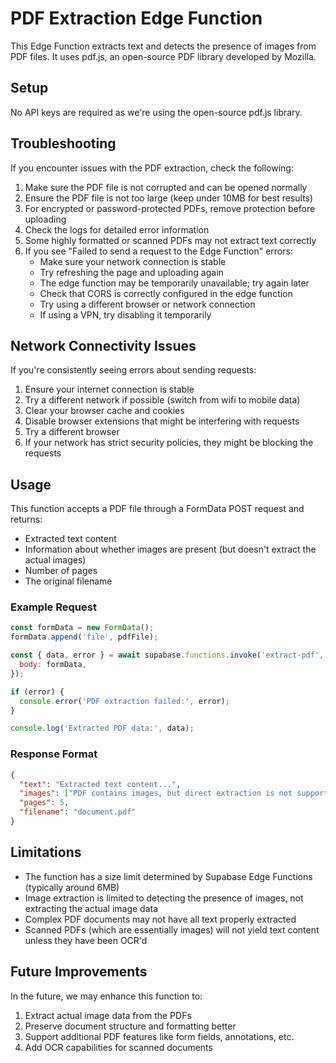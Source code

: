 
# PDF Extraction Edge Function

This Edge Function extracts text and detects the presence of images from PDF files. It uses pdf.js, an open-source PDF library developed by Mozilla.

## Setup

No API keys are required as we're using the open-source pdf.js library.

## Troubleshooting

If you encounter issues with the PDF extraction, check the following:

1. Make sure the PDF file is not corrupted and can be opened normally
2. Ensure the PDF file is not too large (keep under 10MB for best results)
3. For encrypted or password-protected PDFs, remove protection before uploading
4. Check the logs for detailed error information
5. Some highly formatted or scanned PDFs may not extract text correctly
6. If you see "Failed to send a request to the Edge Function" errors:
   - Make sure your network connection is stable
   - Try refreshing the page and uploading again
   - The edge function may be temporarily unavailable; try again later
   - Check that CORS is correctly configured in the edge function
   - Try using a different browser or network connection
   - If using a VPN, try disabling it temporarily

## Network Connectivity Issues

If you're consistently seeing errors about sending requests:

1. Ensure your internet connection is stable
2. Try a different network if possible (switch from wifi to mobile data)
3. Clear your browser cache and cookies
4. Disable browser extensions that might be interfering with requests
5. Try a different browser
6. If your network has strict security policies, they might be blocking the requests

## Usage

This function accepts a PDF file through a FormData POST request and returns:

- Extracted text content
- Information about whether images are present (but doesn't extract the actual images)
- Number of pages
- The original filename

### Example Request

```javascript
const formData = new FormData();
formData.append('file', pdfFile);

const { data, error } = await supabase.functions.invoke('extract-pdf', {
  body: formData,
});

if (error) {
  console.error('PDF extraction failed:', error);
}

console.log('Extracted PDF data:', data);
```

### Response Format

```json
{
  "text": "Extracted text content...",
  "images": ["PDF contains images, but direct extraction is not supported in this version."],
  "pages": 5,
  "filename": "document.pdf"
}
```

## Limitations

- The function has a size limit determined by Supabase Edge Functions (typically around 6MB)
- Image extraction is limited to detecting the presence of images, not extracting the actual image data
- Complex PDF documents may not have all text properly extracted
- Scanned PDFs (which are essentially images) will not yield text content unless they have been OCR'd

## Future Improvements

In the future, we may enhance this function to:
1. Extract actual image data from the PDFs
2. Preserve document structure and formatting better
3. Support additional PDF features like form fields, annotations, etc.
4. Add OCR capabilities for scanned documents

